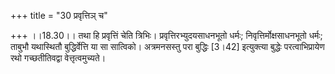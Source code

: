+++
title = "30 प्रवृत्तिञ् च"

+++
।।18.30।। तथा हि प्रवृत्तिं चेति त्रिभिः। प्रवृत्तिरभ्युदयसाधनभूतो धर्मः;
निवृत्तिर्मोक्षसाधनभूतो धर्मः; ताबुभौ यथास्थितौ बुद्धिर्वेत्ति या सा
सात्विको। अत्रमनसस्तु परा बुद्धिः \[3।42\] इत्युक्त्या बुद्धेः
परत्वाभिप्रायेण रथो गच्छतीतिवद्वा वेत्तृत्वमुच्यते।
